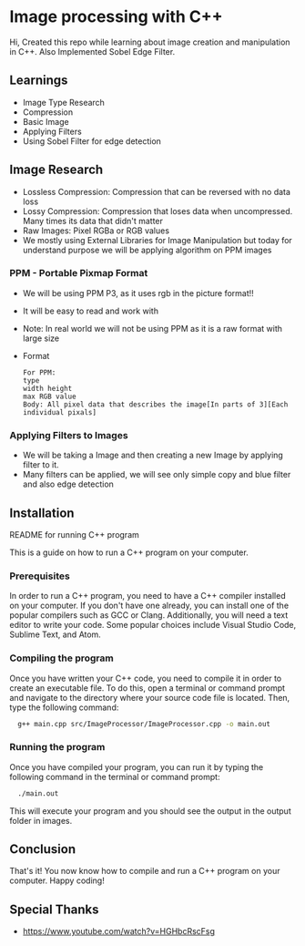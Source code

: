 # Image processing with C++

Hi, Created this repo while learning about image creation and manipulation in C++.
Also Implemented Sobel Edge Filter.

## Learnings

- Image Type Research
- Compression
- Basic Image
- Applying Filters
- Using Sobel Filter for edge detection

## Image Research

- Lossless Compression: Compression that can be reversed with no data loss
- Lossy Compression: Compression that loses data when uncompressed. Many times its data that didn't matter
- Raw Images: Pixel RGBa or RGB values
- We mostly using External Libraries for Image Manipulation but today for understand purpose we will be applying algorithm on PPM images

### PPM - Portable Pixmap Format

- We will be using PPM P3, as it uses rgb in the picture format!!
- It will be easy to read and work with
- Note: In real world we will not be using PPM as it is a raw format with large size
- Format

  ```text
  For PPM:
  type
  width height
  max RGB value
  Body: All pixel data that describes the image[In parts of 3][Each individual pixals]
  ```

### Applying Filters to Images

- We will be taking a Image and then creating a new Image by applying filter to it.
- Many filters can be applied, we will see only simple copy and blue filter and also edge detection

## Installation

README for running C++ program

This is a guide on how to run a C++ program on your computer.

### Prerequisites

In order to run a C++ program, you need to have a C++ compiler installed on your computer. If you don't have one already, you can install one of the popular compilers such as GCC or Clang. Additionally, you will need a text editor to write your code. Some popular choices include Visual Studio Code, Sublime Text, and Atom.

### Compiling the program

Once you have written your C++ code, you need to compile it in order to create an executable file. To do this, open a terminal or command prompt and navigate to the directory where your source code file is located. Then, type the following command:

```bash
  g++ main.cpp src/ImageProcessor/ImageProcessor.cpp -o main.out
```

### Running the program

Once you have compiled your program, you can run it by typing the following command in the terminal or command prompt:

```bash
  ./main.out
```

This will execute your program and you should see the output in the output folder in images.

## Conclusion

That's it! You now know how to compile and run a C++ program on your computer. Happy coding!

## Special Thanks

- <https://www.youtube.com/watch?v=HGHbcRscFsg>
